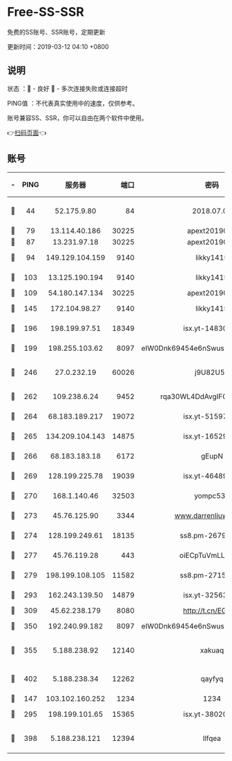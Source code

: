 # Free-SS-SSR

免费的SS账号、SSR账号，定期更新

更新时间：2019-03-12 04:10 +0800

## 说明

状态     ：🙂 - 良好 🙁 - 多次连接失败或连接超时

PING值   ：不代表真实使用中的速度，仅供参考。

账号兼容SS、SSR，你可以自由在两个软件中使用。

👉[扫码页面](https://liesauer.github.io/Free-SS-SSR/)👈

## 账号

|-|PING|服务器|端口|密码|加密方式|区域|
|:----:|:----:|:-----:|-----:|:----:|:----:|:----:|
|🙂|44|52.175.9.80|84|2018.07.07|chacha20-ietf-poly1305|HK|
|🙂|79|13.114.40.186|30225|apext2019006|chacha20|JP|
|🙂|87|13.231.97.18|30225|apext2019006|chacha20|JP|
|🙂|94|149.129.104.159|9140|likky1415|aes-256-cfb|HK|
|🙂|103|13.125.190.194|9140|likky1415|aes-256-cfb|KR|
|🙂|109|54.180.147.134|30225|apext2019006|chacha20|KR|
|🙂|145|172.104.98.27|9140|likky1415|aes-256-cfb|JP|
|🙂|196|198.199.97.51|18349|isx.yt-14830718|aes-256-cfb|US|
|🙂|199|198.255.103.62|8097|eIW0Dnk69454e6nSwuspv9DmS201tQ0D|aes-256-cfb|US|
|🙂|246|27.0.232.19|60026|j9U82U53|xchacha20-ietf-poly1305|HK|
|🙂|262|109.238.6.24|9452|rqa30WL4DdAvgIFG6Fs3znzTa|aes-256-cfb|FR|
|🙂|264|68.183.189.217|19072|isx.yt-51597603|aes-256-cfb|SG|
|🙂|265|134.209.104.143|14875|isx.yt-16529863|aes-256-cfb|SG|
|🙂|266|68.183.183.18|6172|gEupN|aes-256-cfb|SG|
|🙂|269|128.199.225.78|19039|isx.yt-46489348|aes-256-cfb|SG|
|🙂|270|168.1.140.46|32503|yompc535|aes-256-cfb|AU|
|🙂|273|45.76.125.90|3344|www.darrenliuwei.com|aes-256-cfb|AU|
|🙂|274|128.199.249.61|18135|ss8.pm-26798832|aes-256-cfb|SG|
|🙂|277|45.76.119.28|443|oiECpTuVmLLxk4Ts|aes-256-cfb|AU|
|🙂|279|198.199.108.105|11582|ss8.pm-27159085|aes-256-cfb|US|
|🙂|293|162.243.139.50|14879|isx.yt-32563801|aes-256-cfb|US|
|🙂|309|45.62.238.179|8080|http://t.cn/EGJIyrl|rc4-md5|CA|
|🙂|350|192.240.99.182|8097|eIW0Dnk69454e6nSwuspv9DmS201tQ0D|aes-256-cfb|US|
|🙂|355|5.188.238.92|12140|xakuaq|chacha20-ietf-poly1305|BR|
|🙂|402|5.188.238.34|12262|qayfyq|chacha20-ietf-poly1305|BR|
|🙂|147|103.102.160.252|1234|1234|rc4-md5|JP|
|🙂|295|198.199.101.65|15365|isx.yt-38020728|aes-256-cfb|US|
|🙂|398|5.188.238.121|12394|llfqea|chacha20-ietf-poly1305|BR|
